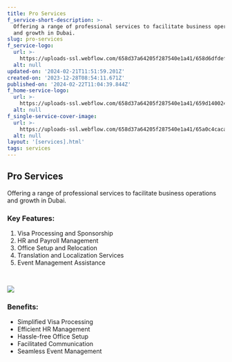 ```yaml
---
title: Pro Services
f_service-short-description: >-
  Offering a range of professional services to facilitate business operations
  and growth in Dubai.
slug: pro-services
f_service-logo:
  url: >-
    https://uploads-ssl.webflow.com/658d37a64205f287540e1a41/658d6dfdef7573cbb630f2ef_Law%20(1).svg
  alt: null
updated-on: '2024-02-21T11:51:59.201Z'
created-on: '2023-12-28T08:54:11.671Z'
published-on: '2024-02-22T11:04:39.844Z'
f_home-service-logo:
  url: >-
    https://uploads-ssl.webflow.com/658d37a64205f287540e1a41/659d1400244c47450bc76552_download%20(59).svg
  alt: null
f_single-service-cover-image:
  url: >-
    https://uploads-ssl.webflow.com/658d37a64205f287540e1a41/65a0c4caca2a6a2ce15b7b8a_16503.jpg
  alt: null
layout: '[services].html'
tags: services
---
```


Pro Services
------------

Offering a range of professional services to facilitate business operations and growth in Dubai.

### Key Features:

1.  Visa Processing and Sponsorship
2.  HR and Payroll Management
3.  Office Setup and Relocation
4.  Translation and Localization Services
5.  Event Management Assistance

‍

![](https://uploads-ssl.webflow.com/658d37a64205f287540e1a41/65a0c524895898b967970f43_loft-home-office-interior-design.jpg)

### Benefits:

*   Simplified Visa Processing
*   Efficient HR Management
*   Hassle-free Office Setup
*   Facilitated Communication
*   Seamless Event Management
